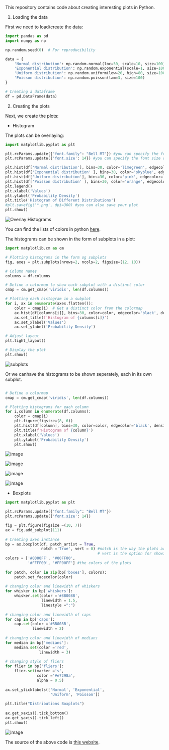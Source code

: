 This repository contains code about creating interesting plots in Python.

1. Loading the data

First we need to load\create the data:

```python 
import pandas as pd
import numpy as np

np.random.seed(0)  # For reproducibility

data = {
    'Normal distribution': np.random.normal(loc=50, scale=10, size=100), 
    'Exponential distribution': np.random.exponential(scale=1, size=100),     
    'Uniform distribution': np.random.uniform(low=20, high=80, size=100), 
    'Poisson distribution': np.random.poisson(lam=3, size=100)            
}

# Creating a dataframe
df = pd.DataFrame(data)
```

2. Creating the plots

Next, we create the plots:

* Histogram

The plots can be overlaying:

```python
import matplotlib.pyplot as plt

plt.rcParams.update({"font.family": "Bell MT"}) #you can specify the font of the texts on the plots
plt.rcParams.update({'font.size': 14}) #you can specify the font size of the texts on the plots, Python will use this font all over the code, unless said otherwise.

plt.hist(df['Normal distribution'], bins=30, color='limegreen', edgecolor='black', density=True, label='Normal Distribution', alpha=0.7) #alpha is the transparency
plt.hist(df['Exponential distribution' ], bins=30, color='skyblue', edgecolor='black', density=True, label='Exponential Distribution', alpha=0.6)
plt.hist(df['Uniform distribution'], bins=30, color='pink', edgecolor='black', density=True, label='Uniform Distribution', alpha=0.5)
plt.hist(df['Poisson distribution' ], bins=30, color='orange', edgecolor='black', density=True, label='Poisson Distribution', alpha=0.6)
plt.legend()
plt.xlabel('Values')
plt.ylabel('Probability Density')
plt.title('Histogram of Different Distributions')
#plt.savefig('*.png', dpi=300) #you can also save your plot
plt.show()
```
![Overlay Histograms](https://github.com/sadaf-mahmoudi96/Create-Plots/assets/98908606/43da20e2-5d5d-417e-92fb-921f85ede930)‎‎

You can find the lists of colors in python [here](https://matplotlib.org/stable/gallery/color/named_colors.html).

The histograms can be shown in the form of subplots in a plot:

```python
import matplotlib.cm as cm

# Plotting histograms in the form og subplots
fig, axes = plt.subplots(nrows=2, ncols=2, figsize=(12, 10))

# Column names
columns = df.columns

# Define a colormap to show each subplot with a distinct color
cmap = cm.get_cmap('viridis', len(df.columns))

# Plotting each histogram in a subplot
for i, ax in enumerate(axes.flatten()):
    color = cmap(i)  # Get a distinct color from the colormap
    ax.hist(df[columns[i]], bins=30, color=color, edgecolor='black', density=True, alpha=0.7)
    ax.set_title(f'Histogram of {columns[i]}')
    ax.set_xlabel('Values')
    ax.set_ylabel('Probability Density')

# Adjust layout
plt.tight_layout()

# Display the plot
plt.show()
```

![subplots](https://github.com/sadaf-mahmoudi96/Create-Plots/assets/98908606/4700bcf1-35ab-45ff-a798-b3ccfd8ee12f)


Or we canhave the histograms to be shown seperately, each in its own subplot.

```python

# Define a colormap
cmap = cm.get_cmap('viridis', len(df.columns))

# Plotting histograms for each column
for i,column in enumerate(df.columns):
    color = cmap(i)
    plt.figure(figsize=(8, 6))
    plt.hist(df[column], bins=30, color=color, edgecolor='black', density=True, alpha=0.7)
    plt.title(f'Histogram of {column}')
    plt.xlabel('Values')
    plt.ylabel('Probability Density')
    plt.show()
```

![image](https://github.com/sadaf-mahmoudi96/Create-Plots/assets/98908606/9453da53-954e-484f-84a0-2207450ff309)

![image](https://github.com/sadaf-mahmoudi96/Create-Plots/assets/98908606/3607ca06-8c32-4750-bb53-153fb15a674f)

![image](https://github.com/sadaf-mahmoudi96/Create-Plots/assets/98908606/5842733a-da93-4815-8082-475f218da20e)

![image](https://github.com/sadaf-mahmoudi96/Create-Plots/assets/98908606/5e6dc4d8-4fa6-41a0-920d-0b570de8965a)


* Boxplots

```python
import matplotlib.pyplot as plt

plt.rcParams.update({"font.family": "Bell MT"})
plt.rcParams.update({'font.size': 14}) 

fig = plt.figure(figsize =(10, 7))
ax = fig.add_subplot(111)
 
# Creating axes instance
bp = ax.boxplot(df, patch_artist = True,
                notch ='True', vert = 0) #notch is the way the plots are narrower in teh middle
                                         # vert is the option for showing the boxplots vertically or horizontally
colors = ['#0000FF', '#00FF00', 
          '#FFFF00', '#FF00FF'] #the colors of the plots
 
for patch, color in zip(bp['boxes'], colors):
    patch.set_facecolor(color)
 
# changing color and linewidth of whiskers
for whisker in bp['whiskers']:
    whisker.set(color ='#8B008B',
                linewidth = 1.5,
                linestyle =":")
 
# changing color and linewidth of caps
for cap in bp['caps']:
    cap.set(color ='#8B008B',
            linewidth = 2)
 
# changing color and linewidth of medians
for median in bp['medians']:
    median.set(color ='red',
               linewidth = 3)
 
# changing style of fliers
for flier in bp['fliers']:
    flier.set(marker ='s', 
              color ='#e7298a',
              alpha = 0.5)
     
ax.set_yticklabels(['Normal', 'Exponential', 
                    'Uniform', 'Poisson'])
 
plt.title("Distributions Boxplots")
 
ax.get_xaxis().tick_bottom()
ax.get_yaxis().tick_left()
plt.show()
```

![image](https://github.com/sadaf-mahmoudi96/Create-Plots/assets/98908606/d35cdad4-e728-4594-b8ae-0dbd8c0bcb7f)

The source of the above code is [this website](https://www.geeksforgeeks.org/box-plot-in-python-using-matplotlib/).








